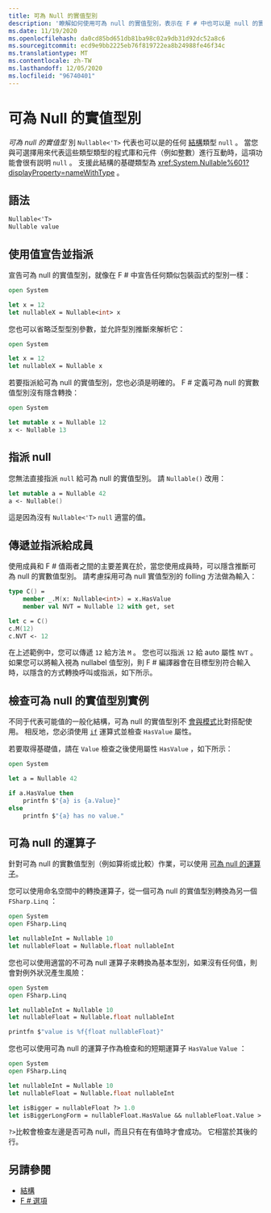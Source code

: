 ```yaml
---
title: 可為 Null 的實值型別
description: '瞭解如何使用可為 null 的實值型別，表示在 F # 中也可以是 null 的實值型別。'
ms.date: 11/19/2020
ms.openlocfilehash: da0cd85bd651db81ba98c02a9db31d92dc52a8c6
ms.sourcegitcommit: ecd9e9bb2225eb76f819722ea8b24988fe46f34c
ms.translationtype: MT
ms.contentlocale: zh-TW
ms.lasthandoff: 12/05/2020
ms.locfileid: "96740401"
---
```

# <a name="nullable-value-types"></a>可為 Null 的實值型別

_可為 null 的實值型_ 別 `Nullable<'T>` 代表也可以是的任何 [結構](structures.md)類型 `null` 。 當您與可選擇用來代表這些類型類型的程式庫和元件（例如整數）進行互動時，這項功能會很有説明 `null` 。 支援此結構的基礎類型為 <xref:System.Nullable%601?displayProperty=nameWithType> 。

## <a name="syntax"></a>語法

```fsharp
Nullable<'T>
Nullable value
```

## <a name="declare-and-assign-with-values"></a>使用值宣告並指派

宣告可為 null 的實值型別，就像在 F # 中宣告任何類似包裝函式的型別一樣：

```fsharp
open System

let x = 12
let nullableX = Nullable<int> x
```

您也可以省略泛型型別參數，並允許型別推斷來解析它：

```fsharp
open System

let x = 12
let nullableX = Nullable x
```

若要指派給可為 null 的實值型別，您也必須是明確的。 F # 定義可為 null 的實數值型別沒有隱含轉換：

```fsharp
open System

let mutable x = Nullable 12
x <- Nullable 13
```

## <a name="assign-null"></a>指派 null

您無法直接指派 `null` 給可為 null 的實值型別。 請 `Nullable()` 改用：

```fsharp
let mutable a = Nullable 42
a <- Nullable()
```

這是因為沒有 `Nullable<'T>` `null` 適當的值。

## <a name="pass-and-assign-to-members"></a>傳遞並指派給成員

使用成員和 F # 值兩者之間的主要差異在於，當您使用成員時，可以隱含推斷可為 null 的實數值型別。 請考慮採用可為 null 實值型別的 folling 方法做為輸入：

```fsharp
type C() =
    member _.M(x: Nullable<int>) = x.HasValue
    member val NVT = Nullable 12 with get, set

let c = C()
c.M(12)
c.NVT <- 12
```

在上述範例中，您可以傳遞 `12` 給方法 `M` 。 您也可以指派 `12` 給 auto 屬性 `NVT` 。 如果您可以將輸入視為 nullabel 值型別，則 F # 編譯器會在目標型別符合輸入時，以隱含的方式轉換呼叫或指派，如下所示。

## <a name="examine-a-nullable-value-type-instance"></a>檢查可為 null 的實值型別實例

不同于代表可能值的一般化結構，可為 null 的實值型別不 [會與模式](options.md)比對搭配使用。 相反地，您必須使用 [`if`](conditional-expressions-if-then-else.md) 運算式並檢查 `HasValue` 屬性。

若要取得基礎值，請在 `Value` 檢查之後使用屬性 `HasValue` ，如下所示：

```fsharp
open System

let a = Nullable 42

if a.HasValue then
    printfn $"{a} is {a.Value}"
else
    printfn $"{a} has no value."
```

## <a name="nullable-operators"></a>可為 null 的運算子

針對可為 null 的實數值型別（例如算術或比較）作業，可以使用 [可為 null 的運算子](symbol-and-operator-reference/nullable-operators.md)。

您可以使用命名空間中的轉換運算子，從一個可為 null 的實值型別轉換為另一個 `FSharp.Linq` ：

```fsharp
open System
open FSharp.Linq

let nullableInt = Nullable 10
let nullableFloat = Nullable.float nullableInt
```

您也可以使用適當的不可為 null 運算子來轉換為基本型別，如果沒有任何值，則會對例外狀況產生風險：

```fsharp
open System
open FSharp.Linq

let nullableInt = Nullable 10
let nullableFloat = Nullable.float nullableInt

printfn $"value is %f{float nullableFloat}"
```

您也可以使用可為 null 的運算子作為檢查和的短期運算子 `HasValue` `Value` ：

```fsharp
open System
open FSharp.Linq

let nullableInt = Nullable 10
let nullableFloat = Nullable.float nullableInt

let isBigger = nullableFloat ?> 1.0
let isBiggerLongForm = nullableFloat.HasValue && nullableFloat.Value > 1.0
```

`?>`比較會檢查左邊是否可為 null，而且只有在有值時才會成功。 它相當於其後的行。

## <a name="see-also"></a>另請參閱

- [結構](structures.md)
- [F # 選項](options.md)
